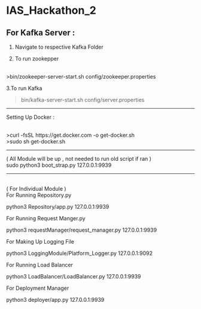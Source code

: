 # IAS_Hackathon_2

For Kafka Server : 
------------------
1. Navigate to respective Kafka Folder 

2. To run zookepper
<br />
>bin/zookeeper-server-start.sh config/zookeeper.properties

3.To run Kafka
<br />
>bin/kafka-server-start.sh config/server.properties

------------------------------

Setting Up Docker :

<br />
>curl -fsSL https://get.docker.com -o get-docker.sh
<br />
>sudo sh get-docker.sh

------------------------------

( All Module will be up , not needed to run old script if ran )
<br />
sudo python3 boot_strap.py 127.0.0.1:9939

------------------------------
<br />
( For Individual Module )
<br />
For Running Repository.py 

python3 Repository/app.py 127.0.0.1:9939

For Running Request Manger.py 

python3 requestManager/request_manager.py 127.0.0.1:9939

For Making Up Logging File 

python3 LoggingModule/Platform_Logger.py 127.0.0.1:9092

For Running Load Balancer 

python3 LoadBalancer/LoadBalancer.py 127.0.0.1:9939

For Deployment Manager

python3 deployer/app.py 127.0.0.1:9939


